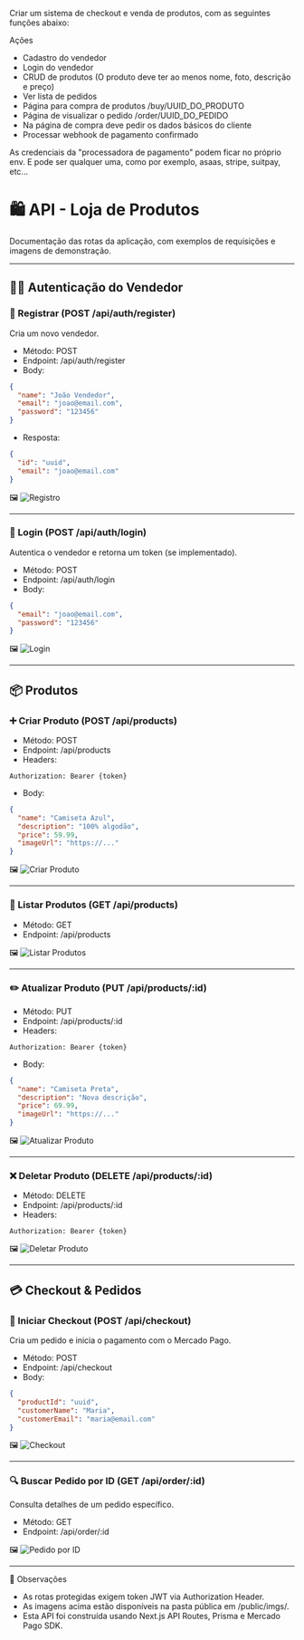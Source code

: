 Criar um sistema de checkout e venda de produtos, com as seguintes funções abaixo:

Ações
- Cadastro do vendedor
- Login do vendedor
- CRUD de produtos (O produto deve ter ao menos nome, foto, descrição e preço)
- Ver lista de pedidos
- Página para compra de produtos /buy/UUID_DO_PRODUTO
- Página de visualizar o pedido /order/UUID_DO_PEDIDO
- Na página de compra deve pedir os dados básicos do cliente
- Processar webhook de pagamento confirmado

As credenciais da "processadora de pagamento" podem ficar no próprio env. E pode ser qualquer uma, como por exemplo, asaas, stripe, suitpay, etc...


# 🛍️ API - Loja de Produtos

Documentação das rotas da aplicação, com exemplos de requisições e imagens de demonstração.

---

## 🧑‍💼 Autenticação do Vendedor

### 📌 Registrar (POST /api/auth/register)

Cria um novo vendedor.

- Método: POST  
- Endpoint: /api/auth/register  
- Body:

```json
{
  "name": "João Vendedor",
  "email": "joao@email.com",
  "password": "123456"
}
```

- Resposta:

```json
{
  "id": "uuid",
  "email": "joao@email.com"
}
```

🖼️
![Registro](./imgs/1.jpg)

---

### 🔐 Login (POST /api/auth/login)

Autentica o vendedor e retorna um token (se implementado).

- Método: POST  
- Endpoint: /api/auth/login  
- Body:

```json
{
  "email": "joao@email.com",
  "password": "123456"
}
```

🖼️
![Login](./imgs/2.jpg)

---

## 📦 Produtos

### ➕ Criar Produto (POST /api/products)

- Método: POST  
- Endpoint: /api/products  
- Headers:

```http
Authorization: Bearer {token}
```

- Body:

```json
{
  "name": "Camiseta Azul",
  "description": "100% algodão",
  "price": 59.99,
  "imageUrl": "https://..."
}
```

🖼️
![Criar Produto](./imgs/3.jpg)

---

### 📄 Listar Produtos (GET /api/products)

- Método: GET  
- Endpoint: /api/products

🖼️
![Listar Produtos](./imgs/4.jpg)

---

### ✏️ Atualizar Produto (PUT /api/products/:id)

- Método: PUT  
- Endpoint: /api/products/:id  
- Headers:

```http
Authorization: Bearer {token}
```

- Body:

```json
{
  "name": "Camiseta Preta",
  "description": "Nova descrição",
  "price": 69.99,
  "imageUrl": "https://..."
}
```

🖼️
![Atualizar Produto](./imgs/5.jpg)

---

### ❌ Deletar Produto (DELETE /api/products/:id)

- Método: DELETE  
- Endpoint: /api/products/:id  
- Headers:

```http
Authorization: Bearer {token}
```

🖼️
![Deletar Produto](./imgs/6.jpg)

---

## 💳 Checkout & Pedidos

### 🛒 Iniciar Checkout (POST /api/checkout)

Cria um pedido e inicia o pagamento com o Mercado Pago.

- Método: POST  
- Endpoint: /api/checkout  
- Body:

```json
{
  "productId": "uuid",
  "customerName": "Maria",
  "customerEmail": "maria@email.com"
}
```

🖼️
![Checkout](./imgs/7.jpg)

---

### 🔍 Buscar Pedido por ID (GET /api/order/:id)

Consulta detalhes de um pedido específico.

- Método: GET  
- Endpoint: /api/order/:id

🖼️
![Pedido por ID](./imgs/8.jpg)

---

📌 Observações

- As rotas protegidas exigem token JWT via Authorization Header.
- As imagens acima estão disponíveis na pasta pública em /public/imgs/.
- Esta API foi construída usando Next.js API Routes, Prisma e Mercado Pago SDK.
